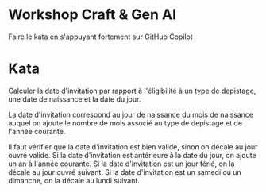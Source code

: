 # Workshop Craft & Gen AI

Faire le kata en s'appuyant fortement sur GitHub Copilot

# Kata

Calculer la date d'invitation par rapport à l'éligibilité à un type de depistage, une date de naissance et la date du jour. 

La date d'invitation correspond au jour de naissance du mois de naissance auquel on ajoute le nombre de mois associé au type de depistage et de l'année courante. 

Il faut vérifier que la date d'invitation est bien valide, sinon on décale au jour ouvré valide. Si la date d'invitation est antérieure à la date du jour, on ajoute un an à l'année courante. Si la date d'invitation est un jour férié, on la décale au jour ouvré suivant. Si la date d'invitation est un samedi ou un dimanche, on la décale au lundi suivant.
